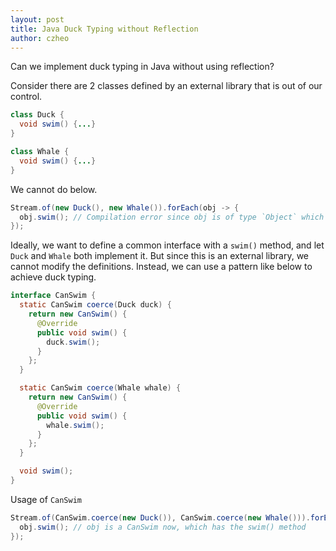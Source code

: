 ```yaml
---
layout: post
title: Java Duck Typing without Reflection
author: czheo
---
```


Can we implement duck typing in Java without using reflection?

Consider there are 2 classes defined by an external library that is out of our control.

``` java
class Duck {
  void swim() {...}
}

class Whale {
  void swim() {...}
}
```

We cannot do below.

``` java
Stream.of(new Duck(), new Whale()).forEach(obj -> {
  obj.swim(); // Compilation error since obj is of type `Object` which has no swim() method
});
```

Ideally, we want to define a common interface with a `swim()` method, and let `Duck` and `Whale` both implement it. But since this is an external library, we cannot modify the definitions. Instead, we can use a pattern like below to achieve duck typing.

``` java
interface CanSwim {
  static CanSwim coerce(Duck duck) {
    return new CanSwim() {
      @Override
      public void swim() {
        duck.swim();
      }
    };
  }

  static CanSwim coerce(Whale whale) {
    return new CanSwim() {
      @Override
      public void swim() {
        whale.swim();
      }
    };
  }

  void swim();
}
```

Usage of `CanSwim`

``` java
Stream.of(CanSwim.coerce(new Duck()), CanSwim.coerce(new Whale())).forEach(obj -> {
  obj.swim(); // obj is a CanSwim now, which has the swim() method
});
```
